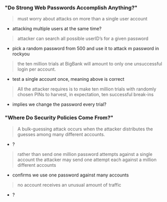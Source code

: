### "Do Strong Web Passwords Accomplish Anything?"
> must worry about attacks on more than a single user account
* attacking multiple users at the same time?

> attacker can search all possible userID’s for a given password
* pick a random password from 500 and use it to attack m password in rockyou

> the ten million trials at BigBank will amount to only one unsuccessful login per account.
* test a single account once, meaning above is correct

> All the attacker requires is to make ten million trials with randomly chosen PINs to harvest, in expectation, ten successful break-ins
* implies we change the password every trial?

### "Where Do Security Policies Come From?"

> A bulk-guessing attack occurs when the attacker distributes the guesses among many different accounts.
* ? 

> rather than send one million password attempts against a single account the attacker may send one attempt each against a million different accounts
* confirms we use one password against many accounts

> no account receives an unusual amount of traffic
* ? 
